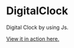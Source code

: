 # DigitalClock
Digital Clock by using Js.

<a href="https://furkancnkr.github.io/DigitalClock/">View it in action here.</a>
